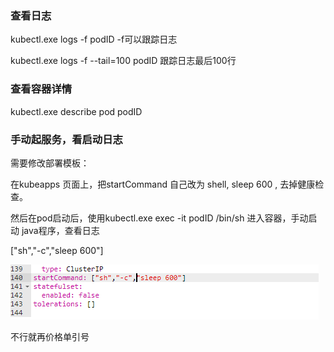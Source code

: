 ### 查看日志

kubectl.exe  logs  -f   podID      -f可以跟踪日志

kubectl.exe  logs  -f   --tail=100  podID    跟踪日志最后100行



### 查看容器详情

kubectl.exe   describe  pod   podID



### 手动起服务，看启动日志

需要修改部署模板：

在kubeapps 页面上，把startCommand 自己改为 shell, sleep 600 , 去掉健康检查。

然后在pod启动后，使用kubectl.exe   exec  -it  podID  /bin/sh   进入容器，手动启动 java程序，查看日志

["sh","-c","sleep 600"]

![Image](错误排查.assets/Image.png)

不行就再价格单引号
